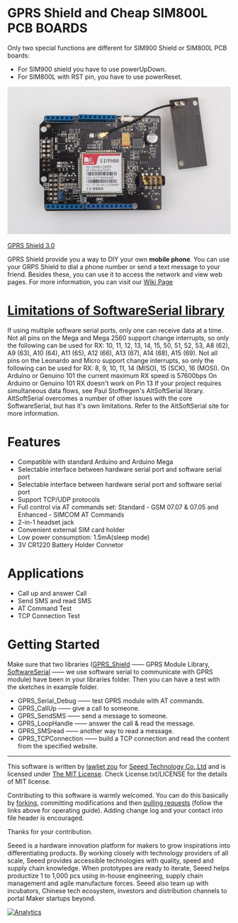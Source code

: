 GPRS Shield and Cheap SIM800L PCB BOARDS
===

Only two special functions are different for SIM900 Shield or SIM800L PCB boards:
  - For SIM900 shield you have to use powerUpDown.
  - For SIM800L with RST pin, you have to use powerReset.

![](https://github.com/SeeedDocument/GPRS_Shield_V3.0/raw/master/img/GPRS_Shield_V3.0_p1.jpg)

[GPRS Shield 3.0](https://www.seeedstudio.com/s/GPRS-Shield-V3.0-p-2333.html)



GPRS Shield provide you a way to DIY your own **mobile phone**. You can use your GRPS Shield to dial a phone number or send a text message to your friend. Besides these, you can use it to access the network and view web pages. For more information, you can visit our [Wiki Page](http://wiki.seeedstudio.com/GPRS_Shield_V3.0/)

[Limitations of SoftwareSerial library](https://www.arduino.cc/en/Reference/SoftwareSerial)
===

If using multiple software serial ports, only one can receive data at a time.
Not all pins on the Mega and Mega 2560 support change interrupts, so only the following can be used for RX: 10, 11, 12, 13, 14, 15, 50, 51, 52, 53, A8 (62), A9 (63), A10 (64), A11 (65), A12 (66), A13 (67), A14 (68), A15 (69).
Not all pins on the Leonardo and Micro support change interrupts, so only the following can be used for RX: 8, 9, 10, 11, 14 (MISO), 15 (SCK), 16 (MOSI).
On Arduino or Genuino 101 the current maximum RX speed is 57600bps
On Arduino or Genuino 101 RX doesn't work on Pin 13
If your project requires simultaneous data flows, see Paul Stoffregen's AltSoftSerial library. AltSoftSerial overcomes a number of other issues with the core SoftwareSerial, but has it's own limitations. Refer to the AltSoftSerial site for more information.

Features
===
+ Compatible with standard Arduino and Arduino Mega
+ Selectable interface between hardware serial port and software serial port
+ Selectable interface between hardware serial port and software serial port
+ Support TCP/UDP protocols
+ Full control via AT commands set: Standard - GSM 07.07 & 07.05 and Enhanced - SIMCOM AT Commands
+ 2-in-1 headset jack
+ Convenient external SIM card holder
+ Low power consumption: 1.5mA(sleep mode)
+ 3V CR1220 Battery Holder Connetor

Applications
===
+ Call up and answer Call
+ Send SMS and read SMS
+ AT Command Test
+ TCP Connection Test 

Getting Started
===
Make sure that two libraries ([GPRS_Shield](https://github.com/Seeed-Studio/GPRS_Shield) —— GPRS Module Library, [SoftwareSerial](https://github.com/arduino/Arduino/tree/master/libraries/SoftwareSerial) —— we use software serial to communicate with GPRS module) have been in your libraries folder. Then you can have a test with the sketches in example folder.
+ GPRS_Serial_Debug —— test GPRS module with AT commands.
+ GPRS_CallUp ——  give a call to someone.
+ GPRS_SendSMS —— send a message to someone.
+ GPRS_LoopHandle —— answer the call & read the message.
+ GPRS_SMSread —— another way to read a message. 
+ GPRS_TCPConnection —— build a TCP connection and read the content from the specified website. 

----

This software is written by [lawliet zou]() for [Seeed Technology Co.,Ltd](http://www.seeed.cc) and is licensed under [The MIT License](http://opensource.org/licenses/mit-license.php). Check License.txt/LICENSE for the details of MIT license.<br>

Contributing to this software is warmly welcomed. You can do this basically by [forking](https://help.github.com/articles/fork-a-repo), committing modifications and then [pulling requests](https://help.github.com/articles/using-pull-requests) (follow the links above for operating guide). Adding change log and your contact into file header is encouraged.

Thanks for your contribution.

Seeed is a hardware innovation platform for makers to grow inspirations into differentiating products. By working closely with technology providers of all scale, Seeed provides accessible technologies with quality, speed and supply chain knowledge. When prototypes are ready to iterate, Seeed helps productize 1 to 1,000 pcs using in-house engineering, supply chain management and agile manufacture forces. Seeed also team up with incubators, Chinese tech ecosystem, investors and distribution channels to portal Maker startups beyond.



[![Analytics](https://ga-beacon.appspot.com/UA-46589105-3/GPRS_Shield)](https://github.com/igrigorik/ga-beacon)

